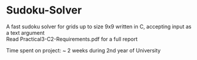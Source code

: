 # Sudoku-Solver
A fast sudoku solver for grids up to size 9x9 written in C, accepting input as a text argument  
Read Practical3-C2-Requirements.pdf for a full report

Time spent on project: ~ 2 weeks during 2nd year of University
